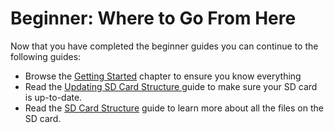 # Beginner: Where to Go From Here

Now that you have completed the beginner guides you can continue to the following guides:

* Browse the [Getting Started](../getting-started/) chapter to ensure you know everything
* Read the [Updating SD Card Structure ](../getting-started/updating-sd-card-structure.md)guide to make sure your SD card is up-to-date.
* Read the [SD Card Structure]() guide to learn more about all the files on the SD card.

